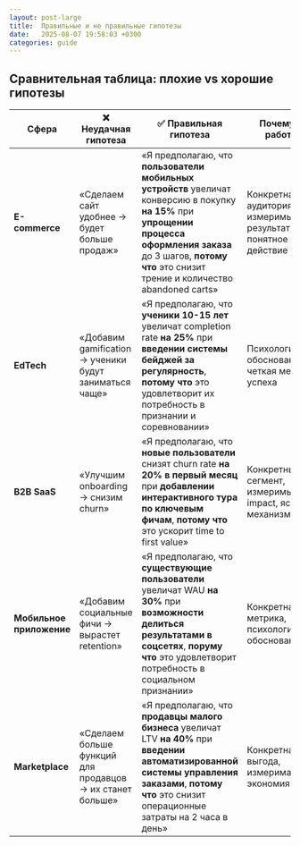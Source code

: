 ```yaml
---
layout: post-large
title:  Правильные и не правильные гипотезы
date:   2025-08-07 19:58:03 +0300
categories: guide
---
```


## Сравнительная таблица: плохие vs хорошие гипотезы

| Сфера | ❌ Неудачная гипотеза | ✅ Правильная гипотеза | Почему это работает |
|-------|----------------------|-----------------------|---------------------|
| **E-commerce** | «Сделаем сайт удобнее → будет больше продаж» | «Я предполагаю, что **пользователи мобильных устройств** увеличат конверсию в покупку **на 15%** при **упрощении процесса оформления заказа** до 3 шагов, **потому что** это снизит трение и количество abandoned carts» | Конкретная аудитория, измеримый результат, понятное действие |
| **EdTech** | «Добавим gamification → ученики будут заниматься чаще» | «Я предполагаю, что **ученики 10-15 лет** увеличат completion rate **на 25%** при **введении системы бейджей за регулярность**, **потому что** это удовлетворит их потребность в признании и соревновании» | Психологическое обоснование, четкая метрика успеха |
| **B2B SaaS** | «Улучшим onboarding → снизим churn» | «Я предполагаю, что **новые пользователи** снизят churn rate **на 20% в первый месяц** при **добавлении интерактивного тура по ключевым фичам**, **потому что** это ускорит time to first value» | Конкретный сегмент, измеримый impact, ясный механизм |
| **Мобильное приложение** | «Добавим социальные фичи → вырастет retention» | «Я предполагаю, что **существующие пользователи** увеличат WAU **на 30%** при **возможности делиться результатами в соцсетях**, **поруму что** это удовлетворит потребность в социальном признании» | Конкретная метрика, психологическое обоснование |
| **Marketplace** | «Сделаем больше функций для продавцов → их станет больше» | «Я предполагаю, что **продавцы малого бизнеса** увеличат LTV **на 40%** при **введении автоматизированной системы управления заказами**, **потому что** это снизит операционные затраты на 2 часа в день» | Конкретная выгода, измеримая экономия |


